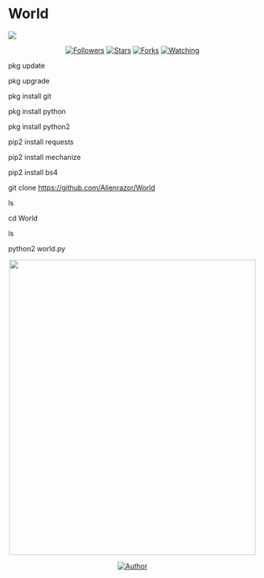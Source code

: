 # World

![](https://img.shields.io/badge/World-orange?style=for-the-badge&logo=python.svg) 
<p align="center">

<p align="center">
  

<p align="center">
<p align="center">
<p align="center">

<p align="center">
<a href="https://github.com/Alienrazor/followers"><img title="Followers" src="https://img.shields.io/github/followers/Alienrazor?color=blue&style=flat-square"></a>
<a href="https://github.com/Alienrazor/World/stargazers/"><img title="Stars" src="https://img.shields.io/github/stars/Alienrazor/World?color=red&style=flat-square"></a>
<a href="https://github.com/Alienrazor/World/network/members"><img title="Forks" src="https://img.shields.io/github/forks/Alienrazor/Sup?color=red&style=flat-square"></a>
<a href="https://github.com/Alienrazor/Sup/watchers"><img title="Watching" src="https://img.shields.io/github/watchers/Alienrazor/World?label=Watchers&color=blue&style=flat-square"></a>
</p>




pkg update

pkg upgrade

pkg install git

pkg install python

pkg install python2

pip2 install requests

pip2 install mechanize

pip2 install bs4

git clone https://github.com/Alienrazor/World

ls

cd World

ls

python2 world.py

<p align="center">
<img src='Alienrazor/World/VID-20220914-World (1).gif' style="height:600px;width:500px;" >
</p>


<p align="center">
<a href="https://github.com/Alienrazor"><img title="Author" src="https://img.shields.io/badge/Author-Alienrazor-red.svg?style=for-the-badge&logo=github"></a>
